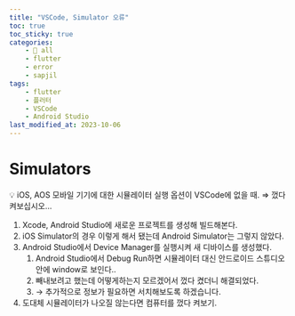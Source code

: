 ```yaml
---
title: "VSCode, Simulator 오류"
toc: true
toc_sticky: true
categories:
    - 📂 all
    - flutter
    - error
    - sapjil
tags:
    - flutter
    - 플러터
    - VSCode
    - Android Studio
last_modified_at: 2023-10-06
---
```


# Simulators

<aside>
💡 iOS, AOS 모바일 기기에 대한 시뮬레이터 실행 옵션이 VSCode에 없을 때.
⇒ 껐다 켜보십시오…

</aside>

1. Xcode, Android Studio에 새로운 프로젝트를 생성해 빌드해본다.
2. iOS Simulator의 경우 이렇게 해서 됐는데 Android Simulator는 그렇지 않았다.
3. Android Studio에서 Device Manager를 실행시켜 새 디바이스를 생성했다.
    1. Android Studio에서 Debug Run하면 시뮬레이터 대신 안드로이드 스튜디오 안에 window로 보인다..
    2. 빼내보려고 했는데 어떻게하는지 모르겠어서 껐다 켰더니 해결되었다.
    3. → 추가적으로 정보가 필요하면 서치해보도록 하겠습니다.
4. 도대체 시뮬레이터가 나오질 않는다면 컴퓨터를 껐다 켜보기.
